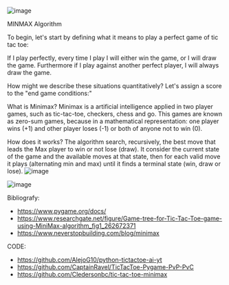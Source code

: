 ![image](https://user-images.githubusercontent.com/79211949/208044981-1c9d5d66-4e40-4c05-b0d7-5ec9f20953f1.png)

MINMAX Algorithm 

To begin, let's start by defining what it means to play a perfect game of tic tac toe:

If I play perfectly, every time I play I will either win the game, or I will draw the game. Furthermore if I play against another perfect player, I will always draw the game.

How might we describe these situations quantitatively? Let's assign a score to the "end game conditions:"

What is Minimax?
Minimax is a artificial intelligence applied in two player games, such as tic-tac-toe, checkers, chess and go. This games are known as zero-sum games, because in a mathematical representation: one player wins (+1) and other player loses (-1) or both of anyone not to win (0).

How does it works?
The algorithm search, recursively, the best move that leads the Max player to win or not lose (draw). It consider the current state of the game and the available moves at that state, then for each valid move it plays (alternating min and max) until it finds a terminal state (win, draw or lose).
![image](https://user-images.githubusercontent.com/79211949/208045415-68014635-83a9-4b94-9ac8-8644b3e4687a.png)

![image](https://user-images.githubusercontent.com/79211949/208045257-a8220483-2b3b-4b60-acf6-c32edb6e0074.png)




Bibliografy:

- https://www.pygame.org/docs/
- https://www.researchgate.net/figure/Game-tree-for-Tic-Tac-Toe-game-using-MiniMax-algorithm_fig1_262672371
- https://www.neverstopbuilding.com/blog/minimax

CODE:

- https://github.com/AlejoG10/python-tictactoe-ai-yt
- https://github.com/CaptainRavel/TicTacToe-Pygame-PvP-PvC
- https://github.com/Cledersonbc/tic-tac-toe-minimax

